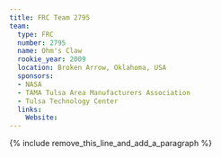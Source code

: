 ```yaml
---
title: FRC Team 2795
team:
  type: FRC
  number: 2795
  name: Ohm's Claw
  rookie_year: 2009
  location: Broken Arrow, Oklahoma, USA
  sponsors:
  - NASA
  - TAMA Tulsa Area Manufacturers Association
  - Tulsa Technology Center
  links:
    Website:
---
```


{% include remove_this_line_and_add_a_paragraph %}